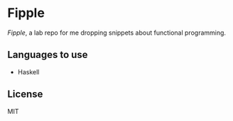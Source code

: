 # Fipple

*Fipple*, a lab repo for me dropping snippets about functional programming.

## Languages to use

* Haskell

## License

MIT
